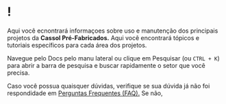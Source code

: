 # !

Aqui você ecnontrará informaçoes sobre uso e manutenção dos principais projetos da **Cassol Pré-Fabricados.** Aqui você encontrará tópicos e tutoriais específicos para cada área dos projetos.

Navegue pelo Docs pelo manu lateral ou clique em Pesquisar (ou `CTRL + K`) para abrir a barra de pesquisa e buscar rapidamente o setor que você precisa.

Caso você possua quaisquer dúvidas, verifique se sua dúvida já não foi respondidade em [Perguntas Frequentes (FAQ).](/faq) Se não,
